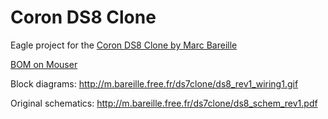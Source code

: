 # Coron DS8 Clone

Eagle project for the [Coron DS8 Clone by Marc Bareille](http://m.bareille.free.fr/ds7clone/ds8.htm)

[BOM on Mouser](http://www.mouser.com/ProjectManager/ProjectDetail.aspx?AccessID=e1b7458c28)

Block diagrams: 
http://m.bareille.free.fr/ds7clone/ds8_rev1_wiring1.gif

Original schematics:
http://m.bareille.free.fr/ds7clone/ds8_schem_rev1.pdf